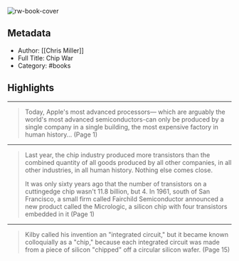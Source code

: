 ![rw-book-cover](https://m.media-amazon.com/images/I/81k-FqQ-6NL._SY160.jpg)

## Metadata
- Author: [[Chris Miller]]
- Full Title: Chip War
- Category: #books

## Highlights
***

> Today, Apple's most advanced processors— which are arguably the world's most advanced semiconductors-can only be produced by a single company in a single building, the most expensive factory in human history… (Page 1)

***

> Last year, the chip industry produced more transistors than the combined quantity of all goods produced by all other companies, in all other industries, in all human history. Nothing else comes close.
>
> It was only sixty years ago that the number of transistors on a cuttingedge chip wasn't 11.8 billion, but 4. In 1961, south of San Francisco, a small firm called Fairchild Semiconductor announced a new product called the Micrologic, a silicon chip with four transistors embedded in it (Page 1)

***

> Kilby called his invention an "integrated circuit," but it became known colloquially as a "chip," because each integrated circuit was made from a piece of silicon "chipped" off a circular silicon wafer. (Page 15)

